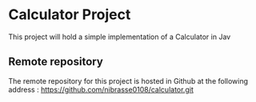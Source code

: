 # Calculator Project
This project will hold a simple implementation of a Calculator in Jav

## Remote repository
The remote repository for this project is hosted in Github at the following address : https://github.com/nibrasse0108/calculator.git
